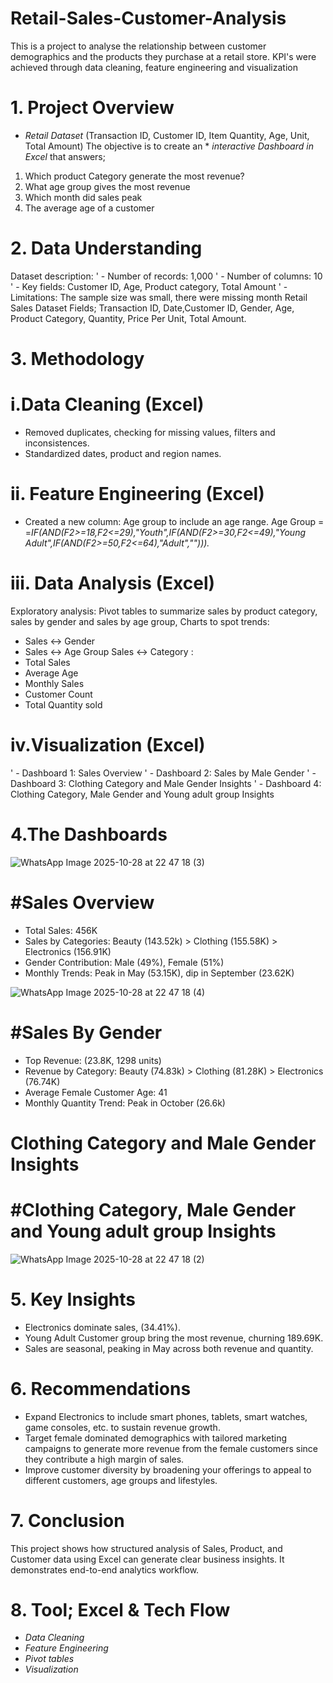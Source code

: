 
# Retail-Sales-Customer-Analysis
This is a project to analyse the relationship between customer demographics and the products they purchase at a retail store. KPI's were achieved through data cleaning, feature engineering and visualization

# 1. Project Overview
* *Retail Dataset* (Transaction ID, Customer ID, Item Quantity, Age, Unit, Total Amount) The objective is to create an * *interactive Dashboard in Excel* that answers;
1. Which product Category generate the most revenue?
2. What age group gives the most revenue
3. Which month did sales peak
4. The average age of a customer

# 2. Data Understanding
 Dataset description: 
' -	Number of records: 1,000
' -	Number of columns: 10
' -	Key fields: Customer ID, Age, Product category, Total Amount 
' -	Limitations: The sample size was small, there were missing month
Retail Sales Dataset
Fields; Transaction ID, Date,Customer ID, Gender, Age, Product Category, Quantity, Price Per Unit, Total Amount.

# 3. Methodology
# i.Data Cleaning (Excel)
 * Removed duplicates, checking for missing values, filters and inconsistences.  
*  Standardized dates, product and region names.
# ii. Feature Engineering (Excel)
 * Created a new column: Age group to include an age range. Age Group = =_IF(AND(F2>=18,F2<=29),"Youth",IF(AND(F2>=30,F2<=49),"Young     Adult",IF(AND(F2>=50,F2<=64),"Adult","")))._ 
# iii. Data Analysis (Excel)
Exploratory analysis: Pivot tables to summarize sales by product category, sales by gender and sales by age group, Charts to spot trends:
 *  Sales ↔ Gender
 *  Sales ↔ Age Group
Sales ↔ Category :
*  Total Sales
*  Average Age
*  Monthly Sales
* Customer Count
* Total Quantity sold
# iv.Visualization (Excel)
 ' - Dashboard 1: Sales Overview
 ' - Dashboard 2: Sales by Male Gender
 ' - Dashboard 3: Clothing Category and Male Gender Insights
 ' - Dashboard 4: Clothing Category, Male Gender and Young adult group Insights

# 4.The Dashboards







![WhatsApp Image 2025-10-28 at 22 47 18 (3)](https://github.com/user-attachments/assets/05355c8c-b563-4b7f-921c-2f5b5d27fc6c)











# #Sales Overview
*  Total Sales: 456K
*  Sales by Categories: Beauty (143.52k) > Clothing (155.58K) > Electronics (156.91K)
*  Gender Contribution: Male (49%), Female (51%)
*  Monthly Trends: Peak in May (53.15K), dip in September (23.62K)







![WhatsApp Image 2025-10-28 at 22 47 18 (4)](https://github.com/user-attachments/assets/5c3200d5-81ac-44de-882d-9dd7d6fc62db)












# #Sales By Gender
* Top Revenue: (23.8K, 1298 units)
* Revenue by Category: Beauty (74.83k) > Clothing (81.28K) > Electronics (76.74K)
* Average Female Customer Age: 41
* Monthly Quantity Trend: Peak in October (26.6k)




# Clothing Category and Male Gender Insights
# #Clothing Category, Male Gender and Young adult group Insights









![WhatsApp Image 2025-10-28 at 22 47 18 (2)](https://github.com/user-attachments/assets/0d4077e7-ea58-40ff-94a9-c8343c8c4e5b)












# 5. Key Insights
* Electronics dominate sales, (34.41%).
* Young Adult Customer group bring the most revenue, churning 189.69K.
* Sales are seasonal, peaking in May across both revenue and quantity.

# 6. Recommendations
*  Expand Electronics to include smart phones, tablets, smart watches, game consoles, etc. to sustain revenue growth.
*  Target female dominated demographics with tailored marketing campaigns to generate more revenue from the female customers since          they contribute a high margin of sales.
*  Improve customer diversity by broadening your offerings to appeal to different customers, age groups and lifestyles.

# 7. Conclusion
This project shows how structured analysis of Sales, Product, and Customer data using
Excel can generate clear business insights.
It demonstrates end-to-end analytics workflow.

# 8. Tool; Excel & Tech Flow
* *Data Cleaning*
* *Feature Engineering*
* *Pivot tables*
* *Visualization*





